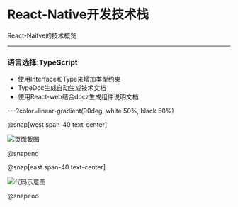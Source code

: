 # React-Native开发技术栈 

React-Naitve的技术概览

---

### 语言选择:TypeScript

- 使用Interface和Type来增加类型约束
- TypeDoc生成自动生成技术文档
- 使用React-web结合docz生成组件说明文档

---?color=linear-gradient(90deg, white 50%, black 50%)


@snap[west span-40 text-center]

 
![页面截图](assets/img/国内期货.png)

@snapend 

@snap[east span-40 text-center]


![代码示意图](assets/img/tabbottomBar.png)

@snapend 



